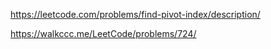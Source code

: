 https://leetcode.com/problems/find-pivot-index/description/

https://walkccc.me/LeetCode/problems/724/
